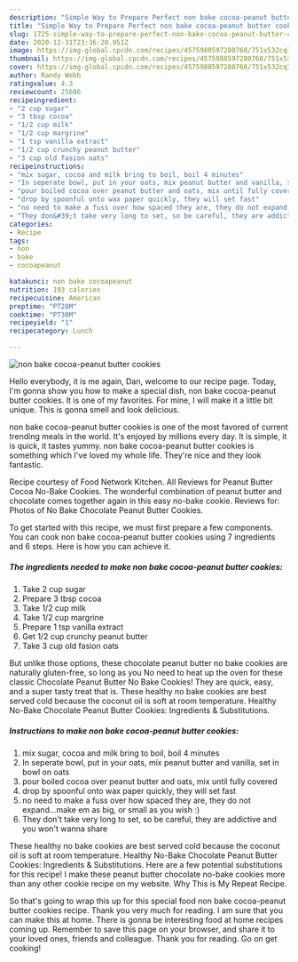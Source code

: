 ```yaml
---
description: "Simple Way to Prepare Perfect non bake cocoa-peanut butter cookies"
title: "Simple Way to Prepare Perfect non bake cocoa-peanut butter cookies"
slug: 1725-simple-way-to-prepare-perfect-non-bake-cocoa-peanut-butter-cookies
date: 2020-12-31T23:36:20.951Z
image: https://img-global.cpcdn.com/recipes/4575980597280768/751x532cq70/non-bake-cocoa-peanut-butter-cookies-recipe-main-photo.jpg
thumbnail: https://img-global.cpcdn.com/recipes/4575980597280768/751x532cq70/non-bake-cocoa-peanut-butter-cookies-recipe-main-photo.jpg
cover: https://img-global.cpcdn.com/recipes/4575980597280768/751x532cq70/non-bake-cocoa-peanut-butter-cookies-recipe-main-photo.jpg
author: Randy Webb
ratingvalue: 4.3
reviewcount: 25606
recipeingredient:
- "2 cup sugar"
- "3 tbsp cocoa"
- "1/2 cup milk"
- "1/2 cup margrine"
- "1 tsp vanilla extract"
- "1/2 cup crunchy peanut butter"
- "3 cup old fasion oats"
recipeinstructions:
- "mix sugar, cocoa and milk bring to boil, boil 4 minutes"
- "In seperate bowl, put in your oats, mix peanut butter and vanilla, set in bowl on oats"
- "pour boiled cocoa over peanut butter and oats, mix until fully covered"
- "drop by spoonful onto wax paper quickly, they will set fast"
- "no need to make a fuss over how spaced they are, they do not expand...make em as big, or small as you wish :)"
- "They don&#39;t take very long to set, so be careful, they are addictive and you won&#39;t wanna share"
categories:
- Recipe
tags:
- non
- bake
- cocoapeanut

katakunci: non bake cocoapeanut 
nutrition: 193 calories
recipecuisine: American
preptime: "PT28M"
cooktime: "PT30M"
recipeyield: "1"
recipecategory: Lunch

---
```



![non bake cocoa-peanut butter cookies](https://img-global.cpcdn.com/recipes/4575980597280768/751x532cq70/non-bake-cocoa-peanut-butter-cookies-recipe-main-photo.jpg)

Hello everybody, it is me again, Dan, welcome to our recipe page. Today, I'm gonna show you how to make a special dish, non bake cocoa-peanut butter cookies. It is one of my favorites. For mine, I will make it a little bit unique. This is gonna smell and look delicious.

non bake cocoa-peanut butter cookies is one of the most favored of current trending meals in the world. It's enjoyed by millions every day. It is simple, it is quick, it tastes yummy. non bake cocoa-peanut butter cookies is something which I've loved my whole life. They're nice and they look fantastic.

Recipe courtesy of Food Network Kitchen. All Reviews for Peanut Butter Cocoa No-Bake Cookies. The wonderful combination of peanut butter and chocolate comes together again in this easy no-bake cookie. Reviews for: Photos of No Bake Chocolate Peanut Butter Cookies.


To get started with this recipe, we must first prepare a few components. You can cook non bake cocoa-peanut butter cookies using 7 ingredients and 6 steps. Here is how you can achieve it.

<!--inarticleads1-->

##### The ingredients needed to make non bake cocoa-peanut butter cookies:

1. Take 2 cup sugar
1. Prepare 3 tbsp cocoa
1. Take 1/2 cup milk
1. Take 1/2 cup margrine
1. Prepare 1 tsp vanilla extract
1. Get 1/2 cup crunchy peanut butter
1. Take 3 cup old fasion oats


But unlike those options, these chocolate peanut butter no bake cookies are naturally gluten-free, so long as you No need to heat up the oven for these classic Chocolate Peanut Butter No Bake Cookies! They are quick, easy, and a super tasty treat that is. These healthy no bake cookies are best served cold because the coconut oil is soft at room temperature. Healthy No-Bake Chocolate Peanut Butter Cookies: Ingredients &amp; Substitutions. 

<!--inarticleads2-->

##### Instructions to make non bake cocoa-peanut butter cookies:

1. mix sugar, cocoa and milk bring to boil, boil 4 minutes
1. In seperate bowl, put in your oats, mix peanut butter and vanilla, set in bowl on oats
1. pour boiled cocoa over peanut butter and oats, mix until fully covered
1. drop by spoonful onto wax paper quickly, they will set fast
1. no need to make a fuss over how spaced they are, they do not expand...make em as big, or small as you wish :)
1. They don&#39;t take very long to set, so be careful, they are addictive and you won&#39;t wanna share


These healthy no bake cookies are best served cold because the coconut oil is soft at room temperature. Healthy No-Bake Chocolate Peanut Butter Cookies: Ingredients &amp; Substitutions. Here are a few potential substitutions for this recipe! I make these peanut butter chocolate no-bake cookies more than any other cookie recipe on my website. Why This is My Repeat Recipe. 

So that's going to wrap this up for this special food non bake cocoa-peanut butter cookies recipe. Thank you very much for reading. I am sure that you can make this at home. There is gonna be interesting food at home recipes coming up. Remember to save this page on your browser, and share it to your loved ones, friends and colleague. Thank you for reading. Go on get cooking!
